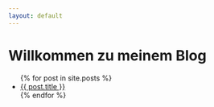```yaml
---
layout: default
---
```

# Willkommen zu meinem Blog

<ul>
  {% for post in site.posts %}
    <li><a href="{{ post.url }}">{{ post.title }}</a></li>
  {% endfor %}
</ul>

